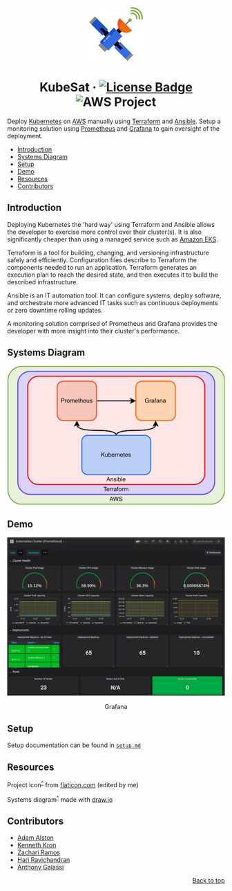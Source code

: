 <div align="center" id="kubesat">
    <img src="./assets/kubesat.svg" alt="kubesat" height="128px">
</div>

# <div align="center">KubeSat &middot; [![License Badge](https://img.shields.io/github/license/adamalston/kubesat?color=white)](LICENSE) ![AWS Project](https://img.shields.io/badge/-Project-informational?style=flat&logo=kubernetes&color=white)</div>

Deploy [Kubernetes](https://kubernetes.io/docs/concepts/overview/what-is-kubernetes/) on [AWS](https://docs.aws.amazon.com/) manually using [Terraform](https://www.terraform.io/docs/index.html) and [Ansible](https://docs.ansible.com/ansible/latest/index.html). Setup a monitoring solution using [Prometheus](https://prometheus.io/docs/prometheus/latest/getting_started/) and [Grafana](https://grafana.com/docs/) to gain oversight of the deployment.

-   [Introduction](#introduction)
-   [Systems Diagram](#systems-diagram)
-   [Setup](#setup)
-   [Demo](#demo)
-   [Resources](#resources)
-   [Contributors](#contributors)

## Introduction

Deploying Kubernetes the 'hard way' using Terraform and Ansible allows the developer to exercise more control over their cluster(s). It is also significantly cheaper than using a managed service such as [Amazon EKS](https://aws.amazon.com/eks/pricing/).

Terraform is a tool for building, changing, and versioning infrastructure safely and efficiently. Configuration files describe to Terraform the components needed to run an application. Terraform generates an execution plan to reach the desired state, and then executes it to build the described infrastructure.

Ansible is an IT automation tool. It can configure systems, deploy software, and orchestrate more advanced IT tasks such as continuous deployments or zero downtime rolling updates.

A monitoring solution comprised of Prometheus and Grafana provides the developer with more insight into their cluster's performance.

## Systems Diagram

<div align="center">
    <img src="./assets/system.png" width="600px" alt="systems diagram">
</div>

## Demo

<div align="center">
    <img src="./assets/dashboard.png" width="600px" alt="dashboard">
    <p>Grafana</p>
</div>

## Setup

Setup documentation can be found in [`setup.md`](setup.md)

## Resources

Project icon<sup>[^](#kubesat)</sup> from [flaticon.com](https://www.flaticon.com/svg/static/icons/svg/2909/2909936.svg) (edited by me)

Systems diagram<sup>[^](#systems-diagram)</sup> made with [draw.io](https://draw.io/)

## Contributors

-   [Adam Alston](https://github.com/adamalston)
-   [Kenneth Kron](https://github.com/biofool)
-   [Zachari Ramos](https://github.com/zramos2)
-   [Hari Ravichandran](https://github.com/hariravichandran)
-   [Anthony Galassi](https://github.com/bendhouseart)

[<div align="right">Back to top</div>](#readme)
